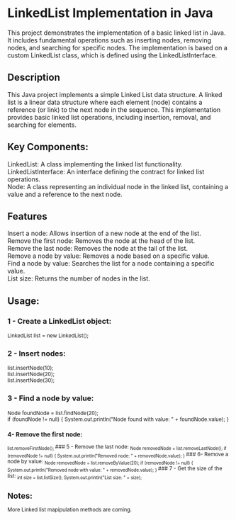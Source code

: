 # **LinkedList Implementation in Java** <br>
This project demonstrates the implementation of a basic linked list in Java. It includes fundamental operations such as inserting nodes, removing nodes, and searching for specific nodes.
The implementation is based on a custom LinkedList class, which is defined using the LinkedListInterface.<br>

## **Description**<br>
This Java project implements a simple Linked List data structure. A linked list is a linear data structure where each element (node) contains a reference (or link) to the next node in the sequence. 
This implementation provides basic linked list operations, including insertion, removal, and searching for elements.<br>

## **Key Components:**<br>
LinkedList: A class implementing the linked list functionality.<br>
LinkedListInterface: An interface defining the contract for linked list operations.<br>
Node: A class representing an individual node in the linked list, containing a value and a reference to the next node.<br>
## **Features** <br>
Insert a node: Allows insertion of a new node at the end of the list.<br>
Remove the first node: Removes the node at the head of the list.<br>
Remove the last node: Removes the node at the tail of the list.<br>
Remove a node by value: Removes a node based on a specific value.<br>
Find a node by value: Searches the list for a node containing a specific value.<br>
List size: Returns the number of nodes in the list.<br>

## **Usage:** <br>

### 1 - Create a LinkedList object: <br>
<sub>
LinkedList list = new LinkedList();<br>
</sub>

### 2 - Insert nodes:<br>
<sub>
list.insertNode(10);<br>
list.insertNode(20);<br>
list.insertNode(30);<br>
</sub>

### 3 - Find a node by value:<br>
<sub>

Node foundNode = list.findNode(20);<br>
if (foundNode != null) {
    System.out.println("Node found with value: " + foundNode.value);
}
</sub>
### 4- Remove the first node:
<sub>
list.removeFirstNode();
</sub>
### 5 - Remove the last node:
<sub>
Node removedNode = list.removeLastNode();
if (removedNode != null) {
    System.out.println("Removed node: " + removedNode.value);
}
</sub>
### 6- Remove a node by value:
<sub>
Node removedNode = list.removeByValue(20);
if (removedNode != null) {
    System.out.println("Removed node with value: " + removedNode.value);
}
</sub>
### 7 - Get the size of the list:
<sub>
int size = list.listSize();
System.out.println("List size: " + size);
</sub>


## **Notes:**
More Linked list mapipulation methods are coming. 
